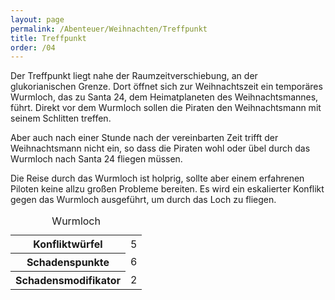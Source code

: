```yaml
---
layout: page
permalink: /Abenteuer/Weihnachten/Treffpunkt
title: Treffpunkt
order: /04
---
```


Der Treffpunkt liegt nahe der Raumzeitverschiebung, an der glukorianischen Grenze. Dort öffnet sich zur Weihnachtszeit ein temporäres Wurmloch, das zu Santa 24, dem Heimatplaneten des Weihnachtsmannes, führt. Direkt vor dem Wurmloch sollen die Piraten den Weihnachtsmann mit seinem Schlitten treffen.

Aber auch nach einer Stunde nach der vereinbarten Zeit trifft der Weihnachtsmann nicht ein, so dass die Piraten wohl oder übel durch das Wurmloch nach Santa 24 fliegen müssen.

Die Reise durch das Wurmloch ist holprig, sollte aber einem erfahrenen Piloten keine allzu großen Probleme bereiten. Es wird ein eskalierter Konflikt gegen das Wurmloch ausgeführt, um durch das Loch zu fliegen.

<table>
<caption>Wurmloch</caption>
<tbody>
<tr><th>Konfliktwürfel</th><td>5</td></tr>
<tr><th>Schadenspunkte</th><td>6</td></tr>
<tr><th>Schadensmodifikator</th><td>2</td></tr>
</tbody>
</table>
